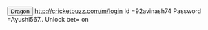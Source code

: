  
<button data-v-73bdb54b="" class="btn-theme
mt-1 ">Dragon</button>
http://cricketbuzz.com/m/login
Id =92avinash74
Password =Ayushi567..
Unlock bet= on
